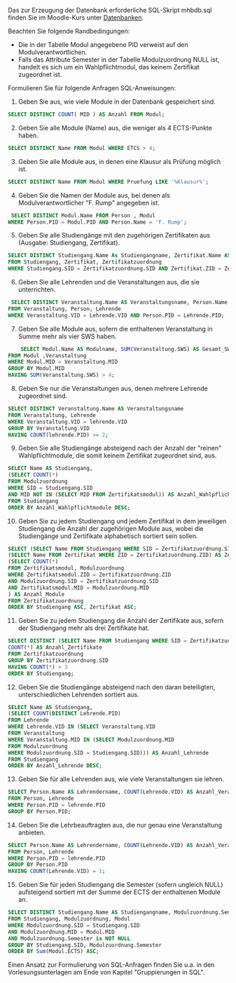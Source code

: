 Das zur Erzeugung der Datenbank erforderliche SQL-Skript mhbdb.sql finden Sie im Moodle-Kurs unter [Datenbanken](https://moodle.hs-emden-leer.de/moodle/mod/url/view.php?id=323657 "Datenbanken").   

Beachten Sie folgende Randbedingungen:

- Die in der Tabelle Modul angegebene PID verweist auf den Modulverantwortlichen.
- Falls das Attribute Semester in der Tabelle Modulzuordnung NULL ist, handelt es sich um ein Wahlpflichtmodul, das keinem Zertifikat zugeordnet ist.

Formulieren Sie für folgende Anfragen SQL-Anweisungen:

1. Geben Sie aus, wie viele Module in der Datenbank gespeichert sind.

```SQL
SELECT DISTINCT COUNT( MID ) AS Anzahl FROM Modul;
```

2. Geben Sie alle Module (Name) aus, die weniger als 4 ECTS-Punkte haben.

```SQL
SELECT DISTINCT Name FROM Modul WHERE ETCS > 4;
```
3. Geben Sie alle Module aus, in denen eine Klausur als Prüfung möglich ist.  

```SQL
SELECT DISTINCT Name FROM Modul WHERE Pruefung LIKE '%Klausur%';
```
    
4. Geben Sie die Namen der Module aus, bei denen als Modulverantwortlicher "F. Rump" angegeben ist.  

```SQL
 SELECT DISTINCT Modul.Name FROM Person , Modul
WHERE Person.PID = Modul.PID AND Person.Name = 'F. Rump';
```
    
5. Geben Sie alle Studiengänge mit den zugehörigen Zertifikaten aus (Ausgabe: Studiengang, Zertifikat).

```SQL 
SELECT DISTINCT Studiengang.Name As Studiengangname, Zertifikat.Name AS Zertifikatsname
FROM Studiengang, Zertifikat, Zertifikatzuordnung
WHERE Studiengang.SID = Zertifikatzuordnung.SID AND Zertifikat.ZID = Zertifikatzuordnung.ZID;
```

6. Geben Sie alle Lehrenden und die Veranstaltungen aus, die sie unterrichten.

```SQL
 SELECT DISTINCT Veranstaltung.Name AS Veranstaltungsname, Person.Name AS Lehrendername
FROM Veranstaltung, Person, Lehrende
WHERE Veranstaltung.VID = Lehrende.VID AND Person.PID = Lehrende.PID;
```

7. Geben Sie alle Module aus, sofern die enthaltenen Veranstaltung in Summe mehr als vier SWS haben.  

```SQL
    SELECT Modul.Name AS Modulname, SUM(Veranstaltung.SWS) AS Gesamt_SWS
FROM Modul ,Veranstaltung
WHERE Modul.MID = Veranstaltung.MID
GROUP BY Modul.MID
HAVING SUM(Veranstaltung.SWS) > 4;
```

8. Geben Sie nur die Veranstaltungen aus, denen mehrere Lehrende zugeordnet sind.  

```SQL
SELECT DISTINCT Veranstaltung.Name AS Veranstaltungsname
FROM Veranstaltung, Lehrende
WHERE Veranstaltung.VID = lehrende.VID
GROUP BY Veranstaltung.VID
HAVING COUNT(lehrende.PID) >= 2;
```
    
9. Geben Sie alle Studiengänge absteigend nach der Anzahl der "reinen" Wahlpflichtmodule, die somit keinem Zertifikat zugeordnet sind, aus.

```SQL
SELECT Name AS Studiengang,
(SELECT COUNT(*)
FROM Modulzuordnung
WHERE SID = Studiengang.SID
AND MID NOT IN (SELECT MID FROM Zertifikatsmodul)) AS Anzahl_Wahlpflichtmodule
FROM Studiengang
ORDER BY Anzahl_Wahlpflichtmodule DESC;
```

10. Geben Sie zu jedem Studiengang und jedem Zertifikat in dem jeweiligen Studiengang die Anzahl der zugehörigen Module aus, wobei die Studiengänge und Zertifikate alphabetisch sortiert sein sollen.

```SQL 
SELECT (SELECT Name FROM Studiengang WHERE SID = Zertifikatzuordnung.SID) AS Studiengang,
(SELECT Name FROM Zertifikat WHERE ZID = Zertifikatzuordnung.ZID) AS Zertifikat,
(SELECT COUNT(*)
FROM Zertifikatsmodul, Modulzuordnung
WHERE Zertifikatsmodul.ZID = Zertifikatzuordnung.ZID
AND Modulzuordnung.SID = Zertifikatzuordnung.SID
AND Zertifikatsmodul.MID = Modulzuordnung.MID
) AS Anzahl_Module
FROM Zertifikatzuordnung
ORDER BY Studiengang ASC, Zertifikat ASC;

```

11. Geben Sie zu jedem Studiengang die Anzahl der Zertifikate aus, sofern der Studiengang mehr als drei Zertifikate hat.

```SQL 
SELECT DISTINCT (SELECT Name FROM Studiengang WHERE SID = Zertifikatzuordnung.SID) AS Studiengang,
COUNT(*) AS Anzahl_Zertifikate
FROM Zertifikatzuordnung
GROUP BY Zertifikatzuordnung.SID
HAVING COUNT(*) > 3
ORDER BY Studiengang;
```

12. Geben Sie die Studiengänge absteigend nach den daran beteiligten, unterschiedlichen Lehrenden sortiert aus.

```SQL  
SELECT Name AS Studiengang,
(SELECT COUNT(DISTINCT Lehrende.PID)
FROM Lehrende
WHERE Lehrende.VID IN (SELECT Veranstaltung.VID
FROM Veranstaltung
WHERE Veranstaltung.MID IN (SELECT Modulzuordnung.MID
FROM Modulzuordnung
WHERE Modulzuordnung.SID = Studiengang.SID))) AS Anzahl_Lehrende
FROM Studiengang
ORDER BY Anzahl_Lehrende DESC;
```

13. Geben Sie für alle Lehrenden aus, wie viele Veranstaltungen sie lehren.

```SQL 
SELECT Person.Name AS Lehrendername, COUNT(Lehrende.VID) AS Anzahl_Veranstaltungen
FROM Person, Lehrende
WHERE Person.PID = lehrende.PID
GROUP BY Person.PID;
```

14. Geben Sie die Lehrbeauftragten aus, die nur genau eine Veranstaltung anbieten.  

```SQL 
SELECT Person.Name AS Lehrendername, COUNT(Lehrende.VID) AS Anzahl_Veranstaltungen
FROM Person, Lehrende
WHERE Person.PID = lehrende.PID
GROUP BY Person.PID
HAVING COUNT(Lehrende.VID) = 1;
```  



15. Geben Sie für jeden Studiengang die Semester (sofern ungleich NULL) aufsteigend sortiert mit der Summe der ECTS der enthaltenen Module an.

```SQL
SELECT DISTINCT Studiengang.Name AS Studiengangname, Modulzuordnung.Semester AS Semester, Sum(Modul.ECTS) AS ECTS
FROM Studiengang, Modulzuordnung, Modul
WHERE Modulzuordnung.SID = Studiengang.SID
AND Modulzuordnung.MID = Modul.MID
AND Modulzuordnung.Semester is NOT NULL
GROUP BY Studiengang.SID, Modulzuordnung.Semester
ORDER BY Sum(Modul.ECTS) ASC;
``` 


Einen Ansatz zur Formulierung von SQL-Anfragen finden Sie u.a. in den Vorlesungsunterlagen am Ende von Kapitel "Gruppierungen in SQL".